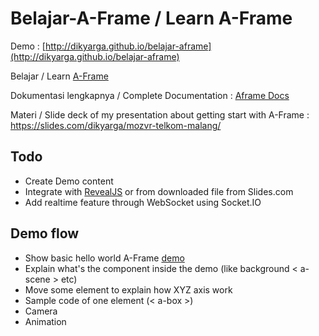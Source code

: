 # Belajar-A-Frame / Learn A-Frame

Demo : [http://dikyarga.github.io/belajar-aframe](http://dikyarga.github.io/belajar-aframe)

Belajar / Learn [A-Frame](http://aframe.io/)

Dokumentasi lengkapnya / Complete Documentation : [Aframe Docs](http://aframe.io/docs/)

Materi / Slide deck of my presentation about getting start with A-Frame : https://slides.com/dikyarga/mozvr-telkom-malang/


## Todo
- Create Demo content
- Integrate with [RevealJS](https://github.com/hakimel/reveal.js) or from downloaded file from Slides.com
- Add realtime feature through WebSocket using Socket.IO


## Demo flow
- Show basic hello world A-Frame [demo](https://aframe.io/examples/showcase/helloworld/)
- Explain what's the component inside the demo (like background < a-scene > etc)
- Move some element to explain how XYZ axis work
- Sample code of one element (< a-box >)
- Camera
- Animation
